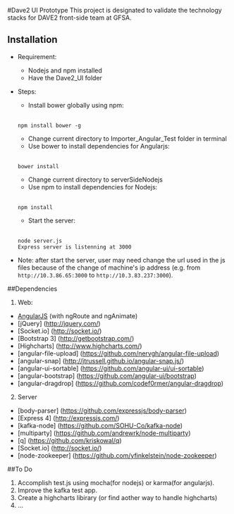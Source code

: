 #Dave2 UI Prototype
  This project is designated to validate the technology stacks for DAVE2 front-side team at GFSA.
## Installation

* Requirement: 
  * Nodejs and npm installed
  * Have the Dave2_UI folder
  
* Steps:
  * Install bower globally using npm:
  <br><br>
  ```
  npm install bower -g
  ```
  * Change current directory to Importer_Angular_Test folder in terminal
  * Use bower to install dependencies for Angularjs:
  <br><br>
  ```
  bower install
  ```
  * Change current directory to serverSideNodejs
  * Use npm to install dependencies for Nodejs:
  <br><br>
  ```
  npm install
  ```
  * Start the server:
  <br><br>
  ```
  node server.js
  Express server is listenning at 3000
  ```
* Note: 
after start the server, user may need change the url used in the js files because of the change of machine's ip address (e.g. from `http://10.3.86.65:3000` to `http://10.3.83.237:3000`).

##Dependencies
1. Web:
  - [AngularJS](https://angularjs.org/) (with ngRoute and ngAnimate) 
  - [jQuery] (http://jquery.com/)
  - [Socket.io] (http://socket.io/)
  - [Bootstrap 3] (http://getbootstrap.com/)
  - [Highcharts] (http://www.highcharts.com/)
  - [angular-file-upload] (https://github.com/nervgh/angular-file-upload)
  - [angular-snap] (http://jtrussell.github.io/angular-snap.js/)
  - [angular-ui-sortable] (https://github.com/angular-ui/ui-sortable)
  - [angular-bootstrap] (https://github.com/angular-ui/bootstrap)
  - [angular-dragdrop] (https://github.com/codef0rmer/angular-dragdrop)

2. Server
  - [body-parser] (https://github.com/expressjs/body-parser)
  - [Express 4] (http://expressjs.com/)
  - [kafka-node] (https://github.com/SOHU-Co/kafka-node)
  - [multiparty] (https://github.com/andrewrk/node-multiparty)
  - [q] (https://github.com/kriskowal/q)
  - [Socket.io] (http://socket.io/)
  - [node-zookeeper] (https://github.com/yfinkelstein/node-zookeeper)

##To Do
1. Accomplish test.js using mocha(for nodejs) or karma(for angularjs).
2. Improve the kafka test app.
3. Create a highcharts libirary (or find aother way to handle highcharts)
4. ...
